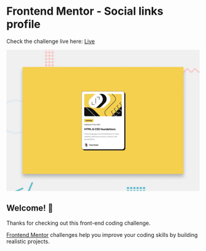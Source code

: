 # Frontend Mentor - Social links profile

Check the challenge live here: [Live](https://frontend-mentor-challenges-01.vercel.app/)

![Design preview for the Social links profile coding challenge](./preview.jpg)

## Welcome! 👋

Thanks for checking out this front-end coding challenge.

[Frontend Mentor](https://www.frontendmentor.io) challenges help you improve your coding skills by building realistic projects.
